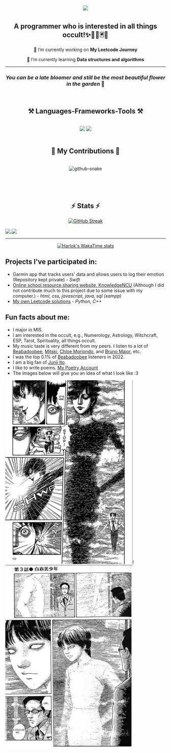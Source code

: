 <h1 align="center">
    <img src="https://readme-typing-svg.herokuapp.com/?font=Philosopher&size=35&center=true&vCenter=true&color=ccb7bf&width=500&height=70&duration=4000&lines=Hi+There!+👋;+I'm+Steven+Wang!;" />
</h1>

<h2 align="center">
   A programmer who is interested in all things occult!✨🔮🌠🃏🌟 
</h2>

<div align="center">
 
 🔭 I’m currently working on **My Leetcode Journey**
 
 🌱 I’m currently learning **Data structures and algorithms**
 </div>

<hr/>

<h3 align="center">
<i>You can be a late bloomer and still be the most beautiful flower in the garden</i> 🌸
</h3>

<br/>


<h2 align="center">⚒️ Languages-Frameworks-Tools ⚒️</h2>
<br/>
<div align="center">
    <img src="https://skillicons.dev/icons?i=html,css,vscode,github,git" />
    <img src="https://skillicons.dev/icons?i=swift,python,javascript,c,java,mysql" /><br>
</div>

<br/>

<div align="center">
  <h2>🐍 My Contributions 🐍</h2>
  <br>
  <picture>
  <source media="(prefers-color-scheme: dark)" srcset="github-snake-dark.svg" />
  <source media="(prefers-color-scheme: light)" srcset="github-snake.svg" />
  <img alt="github-snake" src="github-snake.svg" />
</picture>
  
  <br/><br/><br/>
</div>

<h2 align="center">⚡ Stats ⚡</h2>


<div align="center">

  [![GitHub Streak](https://streak-stats.demolab.com?user=StevenWanglolz&theme=dracula&count_private=true&border_radius=10)](https://git.io/streak-stats)

</div>



<a href="https://github.com/anuraghazra/github-readme-stats">
  <img height=200 align="center" src="https://github-readme-stats.vercel.app/api?username=StevenWanglolz&count_private=true&border_radius=10&theme=dracula&total_commits=true&width=300" />
</a>
<a href="https://github.com/anuraghazra/convoychat">
  <img height=200 align="center" src="https://github-readme-stats.vercel.app/api/top-langs?username=StevenWanglolz&theme=dracula&layout=compact&langs_count=8&card_width=280&border_radius=10" />
</a>

---
<div align="center">

[![Harlok's WakaTime stats](https://github-readme-stats.vercel.app/api/wakatime?username=StevenWanglolz&layout=compact&theme=dracula&border_raius=10)](https://github.com/anuraghazra/github-readme-stats)

</div>


## Projects I've participated in:
- Garmin app that tracks users' data and allows users to log their emotion (Repository kept private) - *Swift*
- [Online school resource sharing website, KnowledgeNCU](https://github.com/StevenWanglolz/112_SA_project_G2) (Although I did not contribute much to this project due to some issue with my computer.) - *html, css, javascript, java, sql (xampp)*
- [My own Leetcode solutions](https://github.com/StevenWanglolz/My_Leetcode_Journey) - *Python, C++*
## Fun facts about me:
- I major in MIS.
- I am interested in the occult, e.g., Numerology, Astrology, Witchcraft, ESP, Tarot, Spirituality, all things occult.
- My music taste is very different from my peers. I listen to a lot of [Beabadoobee](https://www.youtube.com/@Beabadoobee), [Mitski](https://www.youtube.com/@mitskileaks), [Chloe Moriondo](https://www.youtube.com/@chloemoriondo), and [Bruno Major](https://www.youtube.com/@MrBrunoMajor), etc.
- I was the top 0.1% of [Beabadoobee](https://www.youtube.com/@Beabadoobee) listeners in 2022.
- I am a big fan of [Junji Ito](https://www.google.com/search?q=junji+ito&rlz=1C1ONGR_zh-TWTW1063TW1063&oq=junji+ito&gs_lcrp=EgZjaHJvbWUqDAgAECMYJxiABBiKBTIMCAAQIxgnGIAEGIoFMgwIARAuGEMYgAQYigUyBggCEEUYOzIMCAMQLhhDGIAEGIoFMgcIBBAAGIAEMgcIBRAAGIAEMgcIBhAuGIAEMgcIBxAAGIAEMgcICBAuGIAEMgcICRAAGIAE0gEIMTcwMmowajeoAgCwAgA&sourceid=chrome&ie=UTF-8).
- I like to write poems. [My Poetry Account](https://www.instagram.com/rayofhope_inthedark?igsh=bXFtYWt3MmhsZXdi&utm_source=qr)  
- The images below will give you an idea of what I look like :3  

<img src="./img/black_bishounen.jpg" alt="drawing" width="400" height="576"/>!<img src="./img/white_bishounen.png" alt="drawing" width="400" height="576"/>
